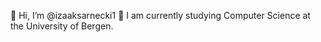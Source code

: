 👋 Hi, I’m @izaaksarnecki1
🌱 I am currently studying Computer Science at the University of Bergen.

<!---
izaaksarnecki1/izaaksarnecki1 is a ✨ special ✨ repository because its `README.md` (this file) appears on your GitHub profile.
You can click the Preview link to take a look at your changes.
--->
